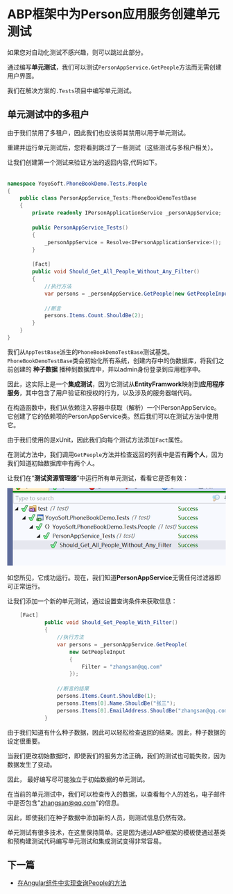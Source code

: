 
# ABP框架中为Person应用服务创建单元测试

如果您对自动化测试不感兴趣，则可以跳过此部分。

通过编写**单元测试**，我们可以测试`PersonAppService.GetPeople`方法而无需创建用户界面。

我们在解决方案的`.Tests`项目中编写单元测试。

## 单元测试中的多租户

由于我们禁用了多租户，因此我们也应该将其禁用以用于单元测试。

重建并运行单元测试后，您将看到跳过了一些测试（这些测试与多租户相关）。

让我们创建第一个测试来验证方法的返回内容,代码如下。


```csharp

namespace YoyoSoft.PhoneBookDemo.Tests.People
{
    public class PersonAppService_Tests:PhoneBookDemoTestBase
    {
        private readonly IPersonApplicationService _personAppService;

        public PersonAppService_Tests()
        {
            _personAppService = Resolve<IPersonApplicationService>();
        }

        [Fact]
        public void Should_Get_All_People_Without_Any_Filter()
        {
            //执行方法
            var persons = _personAppService.GetPeople(new GetPeopleInput());

            //断言
            persons.Items.Count.ShouldBe(2);
        }
    }
}

```

我们从`AppTestBase`派生的`PhoneBookDemoTestBase`测试基类。`PhoneBookDemoTestBase`类会初始化所有系统，创建内存中的伪数据库，将我们之前创建的 **种子数据** 播种到数据库中，并以admin身份登录到应用程序中。

因此，这实际上是一个**集成测试**，因为它测试从**EntityFramwork**映射到**应用程序服务**，其中包含了用户验证和授权的行为，以及涉及的服务器端代码。


在构造函数中，我们从依赖注入容器中获取（解析）一个IPersonAppService。它创建了它的依赖项的PersonAppService类。然后我们可以在测试方法中使用它。


由于我们使用的是xUnit，因此我们向每个测试方法添加`Fact`属性。

在测试方法中，我们调用`GetPeople`方法并检查返回的列表中是否有**两个人**，因为我们知道初始数据库中有两个人。


让我们在“**测试资源管理器**”中运行所有单元测试，看看它是否有效：

![7](images/7.1.png)
  
如您所见，它成功运行。现在，我们知道**PersonAppService**无需任何过滤器即可正常运行。

让我们添加一个新的单元测试，通过设置查询条件来获取信息：
 

```csharp
    [Fact]
            public void Should_Get_People_With_Filter()
            {
                //执行方法
                var persons = _personAppService.GetPeople(
                    new GetPeopleInput
                    {
                        Filter = "zhangsan@qq.com"
                    });

                //断言的结果
                persons.Items.Count.ShouldBe(1);
                persons.Items[0].Name.ShouldBe("张三");
                persons.Items[0].EmailAddress.ShouldBe("zhangsan@qq.com");
            }
```


由于我们知道有什么种子数据，因此可以轻松检查返回的结果。因此，种子数据的设定很重要。

当我们更改初始数据时，即使我们的服务方法正确，我们的测试也可能失败，因为数据发生了变动。

因此， 最好编写尽可能独立于初始数据的单元测试。

在当前的单元测试中，我们可以检查传入的数据，以查看每个人的姓名，电子邮件中是否包含"zhangsan@qq.com"的信息。

因此，即使我们在种子数据中添加新的人员，则测试信息仍然有效。


单元测试有很多技术，在这里保持简单。这是因为通过ABP框架的模板使通过基类和预构建测试代码编写单元测试和集成测试变得非常容易。


 
## 下一篇

- [在Angular组件中实现查询People的方法](8.Using-GetPeople-Method-from-Angular.md)